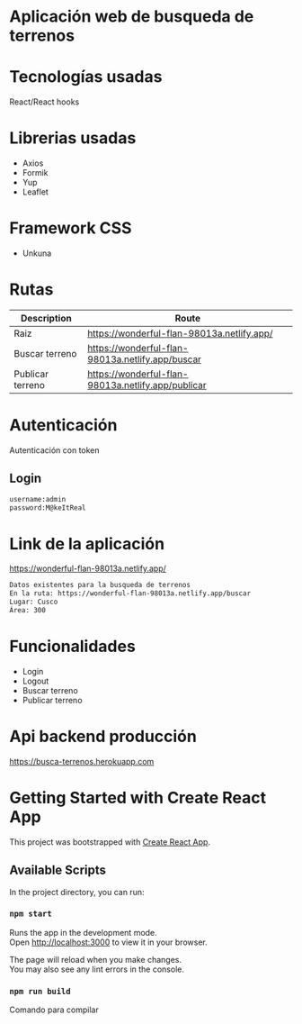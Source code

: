 # Aplicación web de busqueda de terrenos
# Tecnologías usadas
React/React hooks
# Librerias usadas
- Axios
- Formik
- Yup
- Leaflet
# Framework CSS
- Unkuna
# Rutas

| Description | Route |
| ------------- | ------------- |
| Raiz  | https://wonderful-flan-98013a.netlify.app/  |
| Buscar terreno  | https://wonderful-flan-98013a.netlify.app/buscar |
| Publicar terreno  | https://wonderful-flan-98013a.netlify.app/publicar  |

# Autenticación
Autenticación con token
## Login
```bash
username:admin
password:M@keItReal
```
# Link de la aplicación
https://wonderful-flan-98013a.netlify.app/

```bash
Datos existentes para la busqueda de terrenos
En la ruta: https://wonderful-flan-98013a.netlify.app/buscar
Lugar: Cusco
Área: 300
```
# Funcionalidades
- Login
- Logout
- Buscar terreno
- Publicar terreno
# Api backend producción
https://busca-terrenos.herokuapp.com
# Getting Started with Create React App

This project was bootstrapped with [Create React App](https://github.com/facebook/create-react-app).


## Available Scripts

In the project directory, you can run:

### `npm start`

Runs the app in the development mode.\
Open [http://localhost:3000](http://localhost:3000) to view it in your browser.

The page will reload when you make changes.\
You may also see any lint errors in the console.

### `npm run build`

Comando para compilar



